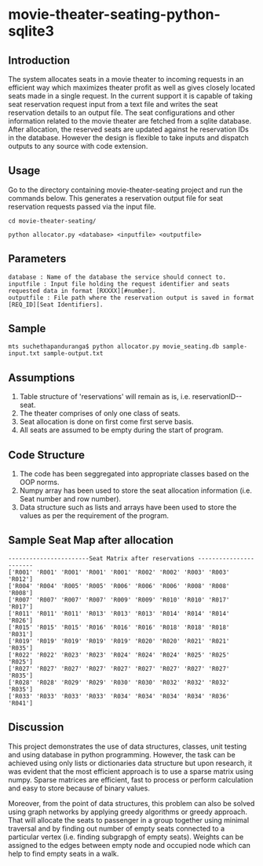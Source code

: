 # movie-theater-seating-python-sqlite3

## Introduction 

The system allocates seats in a movie theater to incoming requests in an efficient way which maximizes theater profit as well as gives closely located seats made in a single request. 
In the current support it is capable of taking seat reservation request input from a text file and writes the seat reservation details to an output file. The seat configurations and other information related to the movie theater are fetched from a sqlite database. 
After allocation, the reserved seats are updated against he reservation IDs in the database. However the design is flexible to take inputs and dispatch outputs to any source with code extension.

## Usage 

Go to the directory containing movie-theater-seating project and run the commands below. 
This generates a reservation output file for seat reservation requests passed via the input file.

```
cd movie-theater-seating/ 
```

```
python allocator.py <database> <inputfile> <outputfile>
```

## Parameters 

```
database : Name of the database the service should connect to.
inputfile : Input file holding the request identifier and seats requested data in format [RXXXX][#number].
outputfile : File path where the reservation output is saved in format [REQ_ID][Seat Identifiers].
```

## Sample 

```
mts suchethapanduranga$ python allocator.py movie_seating.db sample-input.txt sample-output.txt
```

## Assumptions

1. Table structure of 'reservations' will remain as is, i.e. reservationID--seat. 
2. The theater comprises of only one class of seats. 
3. Seat allocation is done on first come first serve basis. 
4. All seats are assumed to be empty during the start of program.

## Code Structure 

1. The code has been seggregated into appropriate classes based on the OOP norms.
2. Numpy array has been used to store the seat allocation information (i.e. Seat number and row number).
3. Data structure such as lists and arrays have been used to store the values as per the requirement of the program.

## Sample Seat Map after allocation

```
-----------------------Seat Matrix after reservations -----------------------
['R001' 'R001' 'R001' 'R001' 'R001' 'R002' 'R002' 'R003' 'R003' 'R012']
['R004' 'R004' 'R005' 'R005' 'R006' 'R006' 'R006' 'R008' 'R008' 'R008']
['R007' 'R007' 'R007' 'R007' 'R009' 'R009' 'R010' 'R010' 'R017' 'R017']
['R011' 'R011' 'R011' 'R013' 'R013' 'R013' 'R014' 'R014' 'R014' 'R026']
['R015' 'R015' 'R015' 'R016' 'R016' 'R016' 'R018' 'R018' 'R018' 'R031']
['R019' 'R019' 'R019' 'R019' 'R019' 'R020' 'R020' 'R021' 'R021' 'R035']
['R022' 'R022' 'R023' 'R023' 'R024' 'R024' 'R024' 'R025' 'R025' 'R025']
['R027' 'R027' 'R027' 'R027' 'R027' 'R027' 'R027' 'R027' 'R027' 'R035']
['R028' 'R028' 'R029' 'R029' 'R030' 'R030' 'R032' 'R032' 'R032' 'R035']
['R033' 'R033' 'R033' 'R033' 'R034' 'R034' 'R034' 'R034' 'R036' 'R041']
```

## Discussion

This project demonstrates the use of data structures, classes, unit testing and using database in python programming. 
However, the task can be achieved using only lists or dictionaries data structure 
but upon research, it was evident that the most efficient approach is to use a sparse matrix using numpy. 
Sparse matrices are efficient, fast to process or perform calculation and easy to store because of binary values.

Moreover, from the point of data structures, this problem can also be solved using graph networks by applying greedy algorithms or greedy approach. 
That will allocate the seats to passenger in a group together using minimal traversal and by finding out number of empty seats connected to a particular vertex (i.e. finding subgrapgh of empty seats). 
Weights can be assigned to the edges between empty node and occupied node which can help to find empty seats in a walk. 
